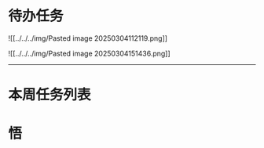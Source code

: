 # 待办任务
![[../../../img/Pasted image 20250304112119.png]]

![[../../../img/Pasted image 20250304151436.png]]



------
# 本周任务列表



# 悟